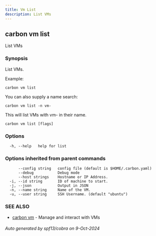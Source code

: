 ```yaml
---
title: Vm List
description: List VMs
---
```


## carbon vm list

List VMs

### Synopsis

List VMs.

Example:

	carbon vm list

You can also supply a name search:

	carbon vm list -n vm-

This will list VMs with vm- in their name.



```
carbon vm list [flags]
```

### Options

```
  -h, --help   help for list
```

### Options inherited from parent commands

```
      --config string   config file (default is $HOME/.carbon.yaml)
      --debug           Debug mode
      --host strings    Hostname or IP Address.
  -i, --id string       ID of machine to start.
  -j, --json            Output in JSON
  -n, --name string     Name of the VM.
  -u, --user string     SSH Username. (default "ubuntu")
```

### SEE ALSO

* [carbon vm](carbon_vm.md)	 - Manage and interact with VMs

###### Auto generated by spf13/cobra on 9-Oct-2024
